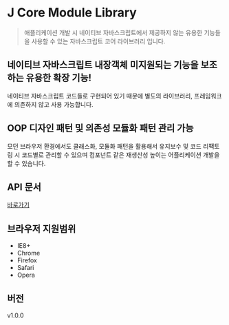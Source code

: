 # J Core Module Library

> 애플리케이션 개발 시 네이티브 자바스크립트에서 제공하지 않는 유용한 기능들을 사용할 수 있는 자바스크립트 코어 라이브러리 입니다.

## 네이티브 자바스크립트 내장객체 미지원되는 기능을 보조하는 유용한 확장 기능!
네이티브 자바스크립트 코드들로 구현되어 있기 때문에 별도의 라이브러리, 프레임워크에 의존하지 않고 사용 가능합니다.

## OOP 디자인 패턴 및 의존성 모듈화 패턴 관리 가능
모던 브라우저 환경에서도 클래스화, 모듈화 패턴을 활용해서 유지보수 및 코드 리팩토링 시 코드별로 관리할 수 있으며 컴포넌트 같은 재생산성 높이는 어플리케이션 개발을 할 수 있습니다.

## API 문서
[바로가기](@doc/README.md)

## 브라우저 지원범위
* IE8+
* Chrome
* Firefox
* Safari
* Opera

## 버전
v1.0.0
